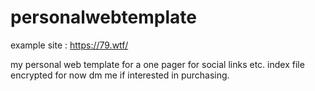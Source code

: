 # personalwebtemplate
example site : https://79.wtf/

my personal web template for a one pager for social links etc. index file encrypted for now dm me if interested in purchasing.
